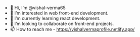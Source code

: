 - 👋 Hi, I’m @vishal-verma65
- 👀 I’m interested in web front-end development.
- 🌱 I’m currently learning react development.
- 💞️ I’m looking to collaborate on front-end projects.
- 📫 How to reach me - https://vishalvermaprofile.netlify.app/

<!---
vishal-verma65/vishal-verma65 is a ✨ special ✨ repository because its `README.md` (this file) appears on your GitHub profile.
You can click the Preview link to take a look at your changes.
--->
